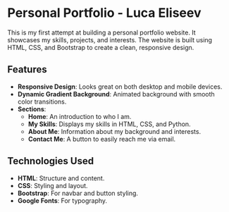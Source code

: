 # Personal Portfolio - Luca Eliseev

This is my first attempt at building a personal portfolio website. It showcases my skills, projects, and interests. The website is built using HTML, CSS, and Bootstrap to create a clean, responsive design.

## Features

- **Responsive Design**: Looks great on both desktop and mobile devices.
- **Dynamic Gradient Background**: Animated background with smooth color transitions.
- **Sections**:
  - **Home**: An introduction to who I am.
  - **My Skills**: Displays my skills in HTML, CSS, and Python.
  - **About Me**: Information about my background and interests.
  - **Contact Me**: A button to easily reach me via email.
  
## Technologies Used

- **HTML**: Structure and content.
- **CSS**: Styling and layout.
- **Bootstrap**: For navbar and button styling.
- **Google Fonts**: For typography.

